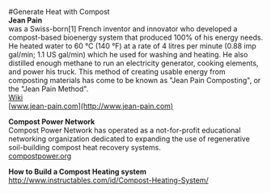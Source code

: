 #Generate Heat with Compost  
**Jean Pain**  
was a Swiss-born[1] French inventor and innovator who developed a compost-based bioenergy system that produced 100% of his energy needs. He heated water to 60 °C (140 °F) at a rate of 4 litres per minute (0.88 imp gal/min; 1.1 US gal/min) which he used for washing and heating. He also distilled enough methane to run an electricity generator, cooking elements, and power his truck. This method of creating usable energy from composting materials has come to be known as "Jean Pain Composting", or the "Jean Pain Method".  
[Wiki](https://en.wikipedia.org/wiki/Jean_Pain)  
[www.jean-pain.com](http://www.jean-pain.com)  

**Compost Power Network**  
Compost Power Network has operated as a not-for-profit educational networking organization dedicated to expanding the use of regenerative soil-building compost heat recovery systems.  
[compostpower.org](http://compostpower.org)  

**How to Build a Compost Heating system**  
http://www.instructables.com/id/Compost-Heating-System/  


